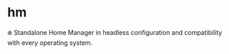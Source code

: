 # hm
❄️ Standalone Home Manager in headless configuration and compatibility with every operating system.
